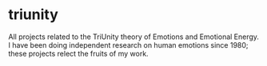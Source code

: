 # triunity
All projects related to the TriUnity theory of Emotions and Emotional Energy.  I have been doing independent research on human emotions since 1980; these projects relect the fruits of my work.
